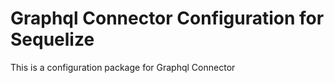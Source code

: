 
Graphql Connector Configuration for Sequelize
=================

This is a configuration package for Graphql Connector
